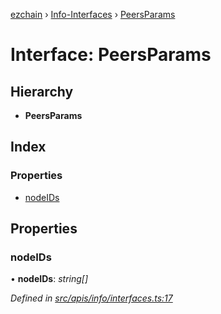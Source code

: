 [ezchain](../README.md) › [Info-Interfaces](../modules/info_interfaces.md) › [PeersParams](info_interfaces.peersparams.md)

# Interface: PeersParams

## Hierarchy

* **PeersParams**

## Index

### Properties

* [nodeIDs](info_interfaces.peersparams.md#nodeids)

## Properties

###  nodeIDs

• **nodeIDs**: *string[]*

*Defined in [src/apis/info/interfaces.ts:17](https://github.com/EZChain-core/ezchainjs/blob/5511161/src/apis/info/interfaces.ts#L17)*
